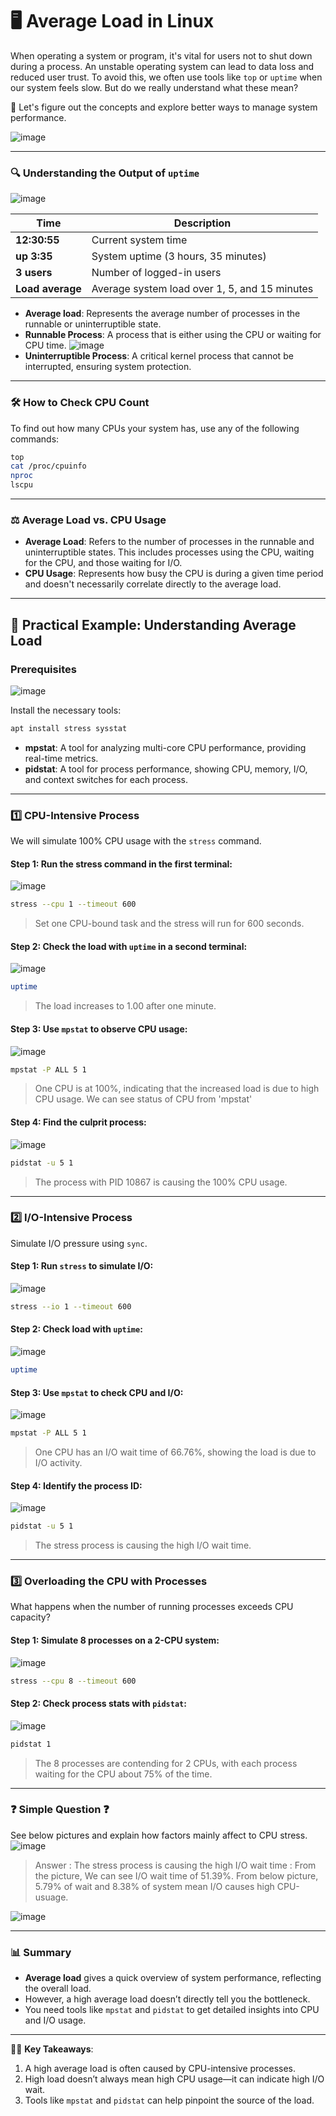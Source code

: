 
# 🖥️ Average Load in Linux

When operating a system or program, it's vital for users not to shut down during a process. An unstable operating system can lead to data loss and reduced user trust. To avoid this, we often use tools like `top` or `uptime` when our system feels slow. But do we really understand what these mean? 

🤔 Let's figure out the concepts and explore better ways to manage system performance.

![image](https://github.com/user-attachments/assets/5c0d9004-c772-4ec5-b3c7-65fcdcdfcb4b)

---

### 🔍 Understanding the Output of `uptime`
![image](https://github.com/user-attachments/assets/5ac58a56-6b14-43fd-a950-c72ae227759e)

| Time            | Description                          |
|-----------------|--------------------------------------|
| **12:30:55**    | Current system time                  |
| **up 3:35**     | System uptime (3 hours, 35 minutes)  |
| **3 users**     | Number of logged-in users            |
| **Load average**| Average system load over 1, 5, and 15 minutes |

- **Average load**: Represents the average number of processes in the runnable or uninterruptible state.
- **Runnable Process**: A process that is either using the CPU or waiting for CPU time.
![image](https://github.com/user-attachments/assets/d7892fbd-4112-4799-8abe-b3aabb67852b)
- **Uninterruptible Process**: A critical kernel process that cannot be interrupted, ensuring system protection.

---

### 🛠️ How to Check CPU Count

To find out how many CPUs your system has, use any of the following commands:

```bash
top
cat /proc/cpuinfo
nproc
lscpu
```

---

### ⚖️ Average Load vs. CPU Usage

- **Average Load**: Refers to the number of processes in the runnable and uninterruptible states. This includes processes using the CPU, waiting for the CPU, and those waiting for I/O.
- **CPU Usage**: Represents how busy the CPU is during a given time period and doesn't necessarily correlate directly to the average load.

---

## 🧪 Practical Example: Understanding Average Load

### Prerequisites
![image](https://github.com/user-attachments/assets/544a55a4-2649-4100-8f8d-7ea44039c7bf)

Install the necessary tools:
```bash
apt install stress sysstat
```

- **mpstat**: A tool for analyzing multi-core CPU performance, providing real-time metrics.
- **pidstat**: A tool for process performance, showing CPU, memory, I/O, and context switches for each process.

---

### 1️⃣ CPU-Intensive Process

We will simulate 100% CPU usage with the `stress` command.

#### Step 1: Run the stress command in the first terminal:
![image](https://github.com/user-attachments/assets/3de6de17-7043-4c7a-9767-d5d443b9b678)
```bash
stress --cpu 1 --timeout 600
```
> Set one CPU-bound task and the stress will run for 600 seconds.

#### Step 2: Check the load with `uptime` in a second terminal:
![image](https://github.com/user-attachments/assets/fbe9f0ee-0313-4c16-a1ad-e5deb4fc15c8)
```bash
uptime
```
> The load increases to 1.00 after one minute.

#### Step 3: Use `mpstat` to observe CPU usage:
![image](https://github.com/user-attachments/assets/a67e8cc5-c834-4987-a341-eac71955d343)
```bash
mpstat -P ALL 5 1
```
> One CPU is at 100%, indicating that the increased load is due to high CPU usage.
> We can see status of CPU from 'mpstat'

#### Step 4: Find the culprit process:
![image](https://github.com/user-attachments/assets/7addc2c0-e274-4fb5-aefd-53352ea6dd5e)
```bash
pidstat -u 5 1
```
> The process with PID 10867 is causing the 100% CPU usage.

---

### 2️⃣ I/O-Intensive Process

Simulate I/O pressure using `sync`.

#### Step 1: Run `stress` to simulate I/O:
![image](https://github.com/user-attachments/assets/86bcf64d-28d3-4539-a32d-c60fd90cc47d)
```bash
stress --io 1 --timeout 600
```

#### Step 2: Check load with `uptime`:
![image](https://github.com/user-attachments/assets/403de7a3-a537-4e4c-92a8-48e484a1b2c2)
```bash
uptime
```

#### Step 3: Use `mpstat` to check CPU and I/O:
![image](https://github.com/user-attachments/assets/9963d819-74fd-41ef-9181-e269cd72f0de)
```bash
mpstat -P ALL 5 1
```
> One CPU has an I/O wait time of 66.76%, showing the load is due to I/O activity.

#### Step 4: Identify the process ID:
![image](https://github.com/user-attachments/assets/b8255d51-6c65-4ff8-9fa1-a084647d8433)
```bash
pidstat -u 5 1
```
> The stress process is causing the high I/O wait time.

---

### 3️⃣ Overloading the CPU with Processes

What happens when the number of running processes exceeds CPU capacity?

#### Step 1: Simulate 8 processes on a 2-CPU system:
![image](https://github.com/user-attachments/assets/8f759aed-93c1-41cb-b4a1-9eb7f8ff1d0e)
```bash
stress --cpu 8 --timeout 600
```

#### Step 2: Check process stats with `pidstat`:
![image](https://github.com/user-attachments/assets/eb200442-62e0-4470-9351-c1ff10749c0c)
```bash
pidstat 1
```
> The 8 processes are contending for 2 CPUs, with each process waiting for the CPU about 75% of the time.

---

### ❓ Simple Question ❓
See below pictures and explain how factors mainly affect to CPU stress. 
![image](https://github.com/user-attachments/assets/28b15a27-8cf0-4d0b-aa1b-eb4d036b8e0a)


> Answer : The stress process is causing the high I/O wait time
       : From the picture, We can see I/O wait time of 51.39%. From below picture, 5.79% of wait and 8.38% of system mean I/O causes high CPU-usuage.
       
![image](https://github.com/user-attachments/assets/547061c6-52f0-4693-bb3b-b062ed51966f)

---

### 📊 Summary

- **Average load** gives a quick overview of system performance, reflecting the overall load.
- However, a high average load doesn’t directly tell you the bottleneck.
- You need tools like `mpstat` and `pidstat` to get detailed insights into CPU and I/O usage.

---

👨‍💻 **Key Takeaways**:
1. A high average load is often caused by CPU-intensive processes.
2. High load doesn’t always mean high CPU usage—it can indicate high I/O wait.
3. Tools like `mpstat` and `pidstat` can help pinpoint the source of the load.

